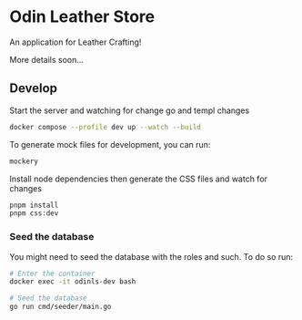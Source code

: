 # Odin Leather Store

An application for Leather Crafting!

More details soon...

## Develop

Start the server and watching for change go and templ changes

```bash
docker compose --profile dev up --watch --build
```

To generate mock files for development, you can run:

```bash
mockery
```

Install node dependencies then generate the CSS files and watch for changes

```bash
pnpm install
pnpm css:dev
```

### Seed the database

You might need to seed the database with the roles and such. To do so run:

```bash
# Enter the container
docker exec -it odinls-dev bash

# Seed the database
go run cmd/seeder/main.go
```
